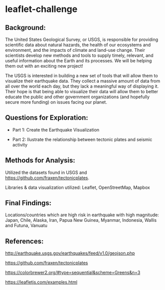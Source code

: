 # leaflet-challenge
## Background:

The United States Geological Survey, or USGS, is responsible for providing scientific data about natural hazards, the health of our ecosystems and environment, and the impacts of climate and land-use change. Their scientists develop new methods and tools to supply timely, relevant, and useful information about the Earth and its processes. We will be helping them out with an exciting new project!

The USGS is interested in building a new set of tools that will allow them to visualize their earthquake data. They collect a massive amount of data from all over the world each day, but they lack a meaningful way of displaying it. Their hope is that being able to visualize their data will allow them to better educate the public and other government organizations (and hopefully secure more funding) on issues facing our planet.

## Questions for Exploration:

* Part 1: Create the Earthquake Visualization 

* Part 2:  Ilustrate the relationship between tectonic plates and seismic activity 

## Methods for Analysis:

Utilized the datasets found in USGS and https://github.com/fraxen/tectonicplates.

Libraries & data visualization utilized: Leaflet, OpenStreetMap, Mapbox


## Final Findings:

Locations/countries which are high risk in earthquake with high magnitude: Japan, Chile, Alaska, Iran, Papua New Guinea, Myanmar, Indonesia, Wallis and Futuna, Vanuatu



## References:

http://earthquake.usgs.gov/earthquakes/feed/v1.0/geojson.php

https://github.com/fraxen/tectonicplates

https://colorbrewer2.org/#type=sequential&scheme=Greens&n=3

https://leafletjs.com/examples.html
